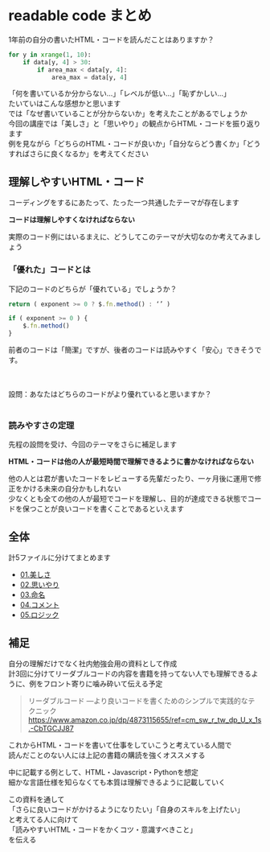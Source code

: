 # readable code まとめ
1年前の自分の書いたHTML・コードを読んだことはありますか？  

```Python
for y in xrange(1, 10):
    if data[y, 4] > 30:
        if area_max < data[y, 4]:
            area_max = data[y, 4]
```

「何を書いているか分からない…」「レベルが低い…」「恥ずかしい…」  
たいていはこんな感想かと思います  
では「なぜ書いていることが分からないか」を考えたことがあるでしょうか  
今回の講座では「美しさ」と「思いやり」の観点からHTML・コードを振り返ります  
例を見ながら「どちらのHTML・コードが良いか」「自分ならどう書くか」「どうすればさらに良くなるか」を考えてください  

## 理解しやすいHTML・コード
コーディングをするにあたって、たった一つ共通したテーマが存在します  

**コードは理解しやすくなければならない**

実際のコード例にはいるまえに、どうしてこのテーマが大切なのか考えてみましょう  
### 「優れた」コードとは
下記のコードのどちらが「優れている」でしょうか？  

```Javascript
return ( exponent >= 0 ? $.fn.method() : ‘’ )
```

```Javascript
if ( exponent >= 0 ) {
    $.fn.method()
}
```

前者のコードは「簡潔」ですが、後者のコードは読みやすく「安心」できそうです。  

<br>
<br>
設問：あなたはどちらのコードがより優れていると思いますか？  
<br>
<br>

### 読みやすさの定理
先程の設問を受け、今回のテーマをさらに補足します  

**HTML・コードは他の人が最短時間で理解できるように書かなければならない**

他の人とは君が書いたコードをレビューする先輩だったり、一ヶ月後に運用で修正をかける未来の自分かもしれない  
少なくとも全ての他の人が最短でコードを理解し、目的が達成できる状態でコードを保つことが良いコードを書くことであるといえます  

## 全体
計5ファイルに分けてまとめます
- [01.美しさ](https://github.com/kyoune01/TIL/blob/master/readable_code/01_beauty.md)
- [02.思いやり](https://github.com/kyoune01/TIL/blob/master/readable_code/02_consideration.md)
- [03.命名](https://github.com/kyoune01/TIL/blob/master/readable_code/03_naming.md)
- [04.コメント](https://github.com/kyoune01/TIL/blob/master/readable_code/04_comment.md)
- [05.ロジック](https://github.com/kyoune01/TIL/blob/master/readable_code/05_logic.md)

## 補足
自分の理解だけでなく社内勉強会用の資料として作成  
計3回に分けてリーダブルコードの内容を書籍を持ってない人でも理解できるように、例をフロント寄りに噛み砕いて伝える予定  

> リーダブルコード ―より良いコードを書くためのシンプルで実践的なテクニック
> https://www.amazon.co.jp/dp/4873115655/ref=cm_sw_r_tw_dp_U_x_1s.-CbTGCJJ87

これからHTML・コードを書いて仕事をしていこうと考えている人間で  
読んだことのない人には上記の書籍の購読を強くオススメする  

中に記載する例として、HTML・Javascript・Pythonを想定  
細かな言語仕様を知らなくても本質は理解できるように記載していく  

この資料を通して  
「さらに良いコードがかけるようになりたい」「自身のスキルを上げたい」  
と考えてる人に向けて  
「読みやすいHTML・コードをかくコツ・意識すべきこと」  
を伝える  
